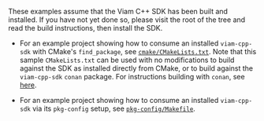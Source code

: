 These examples assume that the Viam C++ SDK has been built and
installed. If you have not yet done so, please visit the root of the
tree and read the build instructions, then install the SDK.

- For an example project showing how to consume an installed
  `viam-cpp-sdk` with CMake's `find_package`, see
  [`cmake/CMakeLists.txt`](cmake/CMakeLists.txt). Note that
  this sample `CMakeLists.txt` can be used with no modifications
  to build against the SDK as installed directly from CMake,
  or to build against the `viam-cpp-sdk` `conan` package. For
  instructions building with `conan`, see [here](/../../../../BUILDING.md#creating-and-consuming-the-sdk-conan-package).

- For an example project showing how to consume an installed
  `viam-cpp-sdk` via its `pkg-config` setup, see
  [`pkg-config/Makefile`](pkg-config/Makefile).
